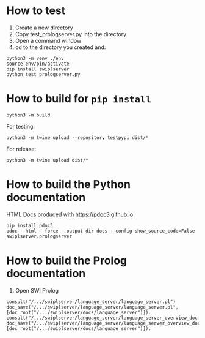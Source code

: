 # How to test
1. Create a new directory
2. Copy test_prologserver.py into the directory
3. Open a command window
2. cd to the directory you created and:
~~~
python3 -m venv ./env
source env/bin/activate
pip install swiplserver
python test_prologserver.py
~~~
 
# How to build for `pip install`
~~~
python3 -m build
~~~
For testing:
~~~
python3 -m twine upload --repository testpypi dist/*
~~~

For release:
~~~
python3 -m twine upload dist/*
~~~

# How to build the Python documentation
HTML Docs produced with https://pdoc3.github.io

~~~
pip install pdoc3
pdoc --html --force --output-dir docs --config show_source_code=False swiplserver.prologserver
~~~

# How to build the Prolog documentation
1. Open SWI Prolog
~~~
consult("/.../swiplserver/language_server/language_server.pl")
doc_save("/.../swiplserver/language_server/language_server.pl", [doc_root("/.../swiplserver/docs/language_server")]).
consult("/.../swiplserver/language_server/language_server_overview_doc.pl")
doc_save("/.../swiplserver/language_server/language_server_overview_doc.pl", [doc_root("/.../swiplserver/docs/language_server")]).
~~~
